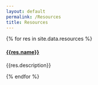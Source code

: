```yaml
---
layout: default
permalink: /Resources
title: Resources
---
```

{% for res in site.data.resources %}
<h4><a href="{{res.link}}">{{res.name}}</a></h4>
<p>{{res.description}}</p>
{% endfor %}

